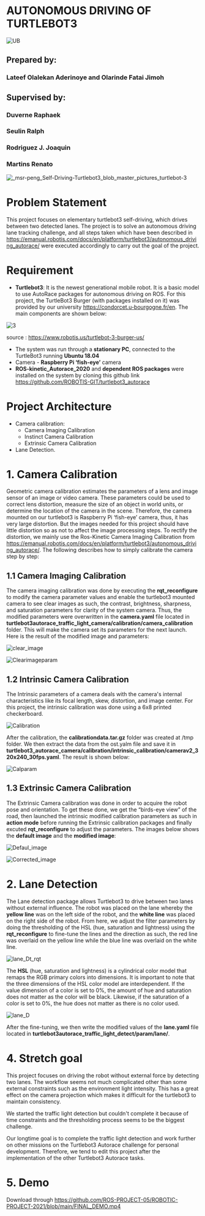 # AUTONOMOUS DRIVING OF TURTLEBOT3
![UB](https://user-images.githubusercontent.com/62597513/145659645-9ab35c4d-694e-499d-8fad-6bf1091d32ec.jpeg)

## Prepared by:
### Lateef Olalekan Aderinoye and Olarinde Fatai Jimoh

## Supervised by: 
   ###              Duverne Raphaek
   ###            Seulin Ralph
   ###            Rodriguez J. Joaquin
   ###            Martins Renato
   


![_msr-peng_Self-Driving-Turtlebot3_blob_master_pictures_turtlebot-3](https://user-images.githubusercontent.com/62597513/145625174-0cad437b-5282-46da-a499-9244b2de4d8d.jpg)



# Problem Statement 
This project focuses on elementary turtlebot3 self-driving, which drives between two detected lanes. The project is to solve an autonomous driving lane tracking challenge, and all steps taken which have been described in https://emanual.robotis.com/docs/en/platform/turtlebot3/autonomous_driving_autorace/ were executed accordingly to carry out the goal of the project.


# Requirement 
- **Turtlebot3**: It is the newest generational mobile robot. It is a basic model to use AutoRace packages for autonomous driving on ROS. For this project, the TurtleBot3 Burger (with packages installed on it) was  provided by our university https://condorcet.u-bourgogne.fr/en.  The main components are shown below: 

![3](https://user-images.githubusercontent.com/62597513/145630186-4da6bcb0-b4aa-4c0d-b006-39453fabb56b.png)

source : https://www.robotis.us/turtlebot-3-burger-us/

- The system was run through a **stationary PC**, connected to the TurtleBot3 running **Ubuntu 18.04**
- Camera - **Raspberry Pi ‘fish-eye’** camera
- **ROS-kinetic_Autorace_2020** and **dependent ROS packages** were installed on the system by cloning this github link https://github.com/ROBOTIS-GIT/turtlebot3_autorace 


# Project Architecture 
- Camera calibration:
  - Camera Imaging Calibration 
  - Instinct Camera Calibration
  - Extrinsic Camera Calibration
- Lane Detection.


# 1. Camera Calibration 
Geometric camera calibration estimates the parameters of a lens and image sensor of an image or video camera. These parameters could be used to correct lens distortion, measure the size of an object in world units, or determine the location of the camera in the scene.
Therefore, the camera mounted on our turtlebot3 is Raspberry Pi ‘fish-eye’ camera, thus, it has very large distortion. But the images needed for this project should have little distortion so as not to affect the image processing steps. To rectify the distortion, we mainly use the Ros-Kinetic Camera Imaging Calibration from https://emanual.robotis.com/docs/en/platform/turtlebot3/autonomous_driving_autorace/. The following describes how to simply calibrate the camera step by step:

   ## 1.1 Camera Imaging Calibration
The camera imaging calibration was done by executing the **rqt_reconfigure** to modify the camera parameter values and enable the turtlebot3 mounted camera to see clear images as such, the contrast, brightness, sharpness, and saturation parameters for clarity of the system camera.
Thus, the modified parameters were overwritten in the **camera.yaml** file located in **turtlebot3autorace_traffic_light_camera/calibration/camera_calibration** folder. This will make the camera set its parameters for the next launch. Here is the result of the modified image and parameters:

![clear_image](https://user-images.githubusercontent.com/62597513/145644291-e0759511-8460-455e-88c7-f2727d1429b2.jpeg) 

![Clearimageparam](https://user-images.githubusercontent.com/62597513/145644866-494950ef-4c39-4e47-8af6-533b4a35513d.jpeg)


  ## 1.2 Intrinsic Camera Calibration
The Intrinsic parameters of a camera deals with the camera's internal characteristics like its focal length, skew, distortion, and image center. For this project, the intrinsic calibration was done using a 6x8 printed checkerboard. 
  
  ![Calibration](https://user-images.githubusercontent.com/62597513/145639462-6dd9fe60-accd-419f-ba43-865664e03ebc.jpeg)

  After the calibration, the **calibrationdata.tar.gz** folder was created at /tmp folder. We then extract the data from the ost.yalm file and save it in **turtlebot3_autorace_camera/calibration/intrinsic_calibration/camerav2_320x240_30fps.yaml**. The result is shown below: 
  
  ![Calparam](https://user-images.githubusercontent.com/62597513/145639716-aa910eb4-1fcf-4872-bca0-d34437297eab.jpeg)


  ## 1.3 Extrinsic Camera Calibration
The Extrinsic Camera calibration was done in order to acquire the robot pose and orientation. To get these done, we get the “birds-eye view” of the road, then launched the intrinsic modified calibration parameters as such in **action mode** before running the Extrinsic calibration packages and finally excuted **rqt_reconfigure** to adjust the parameters. The images below shows the **default image** and the **modified image**:

![Defaul_image](https://user-images.githubusercontent.com/62597513/145645109-80beced6-c303-4c5d-9ec8-975b37e57fba.jpeg)

![Corrected_image](https://user-images.githubusercontent.com/62597513/145645464-2293c975-848c-468d-a947-2071eb8caeec.jpeg)


# 2. Lane Detection 
The Lane detection package allows Turtlebot3 to drive between two lanes without external influence. The robot was placed on the lane whereby the **yellow line** was on the left side of the robot, and the **white line** was placed on the right side of the robot. From here, we adjust the filter parameters by doing the thresholding of the HSL (hue, saturation and lightness) using the **rqt_reconfigure** to fine-tune the lines and the direction as such, the red line was overlaid on the yellow line while the blue line was overlaid on the white line. 

![lane_Dt_rqt](https://user-images.githubusercontent.com/62597513/145659059-5e3c2f72-d3b5-463a-af8e-f9c8682189dc.jpeg)

The **HSL** (hue, saturation and lightness) is a cylindrical color model that remaps the RGB primary colors into dimensions. It is important to note that the three dimensions of the HSL color model are interdependent. If the value dimension of a color is set to 0%, the amount of hue and saturation does not matter as the color will be black. Likewise, if the saturation of a color is set to 0%, the hue does not matter as there is no color used. 

![lane_D](https://user-images.githubusercontent.com/62597513/145658830-e65d4af2-d79d-45e4-b165-ba2b25b01b1a.jpeg)

After the fine-tuning,  we then write the modified values of the **lane.yaml** file located in **turtlebot3autorace_traffic_light_detect/param/lane/**.


# 4. Stretch goal
This project focuses on driving the robot without external force by detecting two lanes. The workflow seems not much complicated other than some external constraints such as the environment light intensity. This has a great effect on the camera projection which makes it difficult for the turtlebot3 to maintain consistency. 

We started the traffic light detection but couldn't complete it because of time constraints and  the thresholding process seems to be the biggest challenge. 

Our longtime goal is to complete the traffic light detection and work further on other missions on the Turtlebot3 Autorace challenge for personal development. Therefore, we tend to edit this project after  the implementation of the other Turtlebot3 Autorace tasks. 


# 5. Demo
Download through  https://github.com/ROS-PROJECT-05/ROBOTIC-PROJECT-2021/blob/main/FINAL_DEMO.mp4




